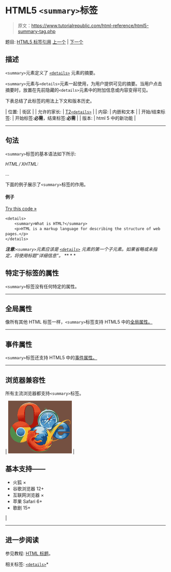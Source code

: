 # HTML5 `<summary>`标签

> 原文：<https://www.tutorialrepublic.com/html-reference/html5-summary-tag.php>

题目: [HTML5 标签引用](html5-tags.php) [上一个](html-sub-tag.php) | [下一个](html-sup-tag.php)

## 描述

`<summary>`元素定义了 [`<details>`](html5-details-tag.php) 元素的摘要。

`<summary>`元素与`<details>`元素一起使用，为用户提供可见的摘要。当用户点击摘要时，放置在先前隐藏的`<details>`元素中的附加信息或内容变得可见。

下表总结了此标签的用法上下文和版本历史。

| 位置: | 街区 |
| 允许的家长: | [T2`<details>`](html5-details-tag.php) |
| 内容: | 内嵌和文本 |
| 开始/结束标签: | 开始标签:**必需**，结束标签:**必需** |
| 版本: | html 5 中的新功能 |

* * *

## 句法

`<summary>`标签的基本语法如下所示:

*HTML / XHTML:* <summary> ... </summary>

下面的例子展示了`<summary>`标签的作用。

#### 例子

[Try this code »](../codelab.php?topic=html5&file=summary-tag "Try this code using online Editor")

```
<details>
    <summary>What is HTML?</summary>
    <p>HTML is a markup language for describing the structure of web pages.</p>
</details>
```

 ***注意:**`<summary>`元素应该是 [`<details>`](html5-details-tag.php) 元素的第一个子元素。如果省略或未指定，将使用标题“详细信息”。*  ** * *

## 特定于标签的属性

`<summary>`标签没有任何特定的属性。

* * *

## 全局属性

像所有其他 HTML 标签一样，`<summary>`标签支持 HTML5 中的[全局属性。](html5-global-attributes.php)

* * *

## 事件属性

`<summary>`标签还支持 HTML5 中的[事件属性。](html5-event-attributes.php)

* * *

## 浏览器兼容性

所有主流浏览器都支持`<summary>`标签。

| ![Browsers Icon](img/e9331123c77668c1832e541c2fca1002.png) | 

## 基本支持——

*   火狐 ×
*   谷歌浏览器 12+
*   互联网浏览器 ×
*   苹果 Safari 6+
*   歌剧 15+

 |

* * *

## 进一步阅读

参见教程: [HTML 标题](../html-tutorial/html-headings.php)。

相关标签: [`<details>`](html5-details-tag.php)*